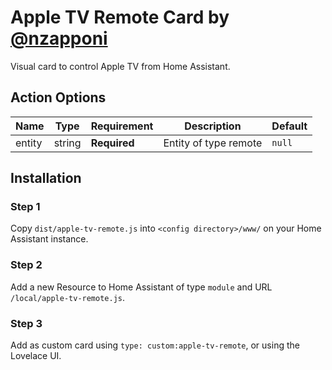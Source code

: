 # Apple TV Remote Card by [@nzapponi](https://www.github.com/nzapponi)

Visual card to control Apple TV from Home Assistant.

## Action Options

| Name   | Type   | Requirement  | Description           | Default |
| ------ | ------ | ------------ | --------------------- | ------- |
| entity | string | **Required** | Entity of type remote | `null`  |

## Installation

### Step 1

Copy `dist/apple-tv-remote.js` into `<config directory>/www/` on your Home Assistant instance.

### Step 2

Add a new Resource to Home Assistant of type `module` and URL `/local/apple-tv-remote.js`.

### Step 3

Add as custom card using `type: custom:apple-tv-remote`, or using the Lovelace UI.
